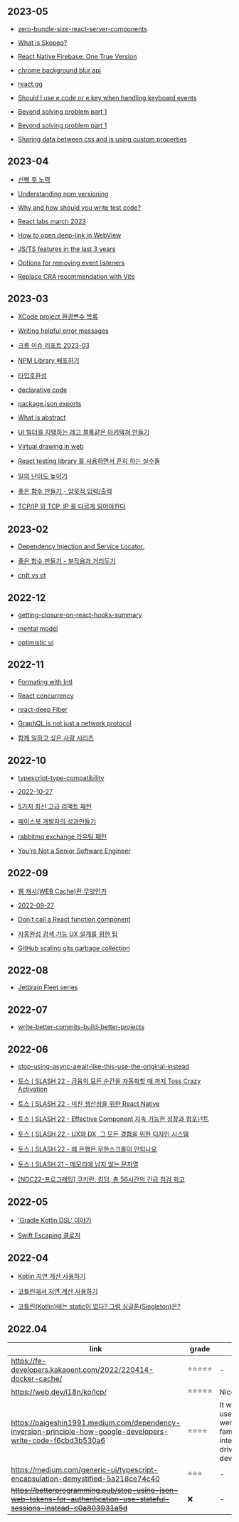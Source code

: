 ## 2023-05
- [zero-bundle-size-react-server-components](https://www.syncfusion.com/blogs/post/zero-bundle-size-react-server-components.aspx)

- [What is Skopeo?](https://velog.io/@pullee/Skopeo-%EC%95%8C%EC%95%84%EB%B3%B4%EA%B8%B0)

- [React Native Firebase: One True Version](https://invertase.io/blog/react-native-firebase-versioning)

- [chrome background blur api](https://developer.chrome.com/blog/background-blur/)

- [react.gg](https://react.gg/?s=visualized)

- [Should I use e.code or e.key when handling keyboard events](https://blog.andri.co/022-should-i-use-ecode-or-ekey-when-handling-keyboard-events/)

- [Beyond solving problem part 1](https://fe-developers.kakaoent.com/2023/230421-beyond-solving-problem-part-2/)

- [Beyond solving problem part 1](https://fe-developers.kakaoent.com/2023/230420-beyond-solving-problem-part-1/)

- [Sharing data between css and js using custom properties](https://github.com/yeonjuan/dev-blog/blob/master/JavaScript/sharing-data-between-css-and-javascript-using-custom-properties.md?utm_source=substack&utm_medium=email)

## 2023-04
- [선뻥 후 노력](https://jojoldu.tistory.com/713)

- [Understanding npm versioning](https://dev.to/typescripttv/understanding-npm-versioning-3hn4)

- [Why and how should you write test code?](https://tech.inflab.com/20230404-test-code/)

- [React labs march 2023](https://velog.io/@typo/react-labs-march-2023)

- [How to open deep-link in WebView](https://velog.io/@tosspayments/Android-iOS-%EC%9B%B9%EB%B7%B0%EC%97%90%EC%84%9C-%EB%94%A5%EB%A7%81%ED%81%AC-%EC%97%B4%EA%B8%B0)

- [JS/TS features in the last 3 years](https://velog.io/@surim014/All-JavaScript-and-TypeScript-Features-of-the-last-3-years)

- [Options for removing event listeners](https://www.macarthur.me/posts/options-for-removing-event-listeners)

- [Replace CRA recommendation with Vite](https://junghan92.medium.com/%EB%B2%88%EC%97%AD-create-react-app-%EA%B6%8C%EC%9E%A5%EC%9D%84-vite%EB%A1%9C-%EB%8C%80%EC%B2%B4-pr-%EB%8C%80%ED%95%9C-dan-abramov%EC%9D%98-%EB%8B%B5%EB%B3%80-3050b5678ac8)

## 2023-03
- [XCode project 환경변수 목록](https://goodyoda.tistory.com/390)

- [Writing helpful error messages](https://hyeon9mak.github.io/writing-helpful-error-messages/)

- [크롬 이슈 리포트 2023-03](https://ui.toast.com/posts/ko_chrome_report_202303)

- [NPM Library 배포하기](https://junghyeonsu.com/posts/deploy-simple-util-npm-library/)

- [타입호환성](https://toss.tech/article/typescript-type-compatibility)

- [declarative code](https://toss.tech/article/frontend-declarative-code)

- [package.json exports](https://toss.tech/article/commonjs-esm-exports-field)

- [What is abstract](https://evan-moon.github.io/2023/01/15/what-is-abstract/)

- [UI 빌더를 지탱하는 레고 블록같은 아키텍쳐 만들기](https://www.youtube.com/watch?v=zncmO90s0sk)

- [Virtual drawing in web](https://ridicorp.com/story/ridi-markdown-improvements/#02_fast_drawing)

- [React testing library 를 사용하면서 흔히 하는 실수들](https://kentcdodds.com/blog/common-mistakes-with-react-testing-library)

- [일의 난이도 높이기](https://jojoldu.tistory.com/701)

- [좋은 함수 만들기 - 암묵적 입력/출력](https://jojoldu.tistory.com/703)

- [TCP/IP 와 TCP, IP 를 다르게 읽어야한다](https://velog.io/@ksi05503/tcp-ip)

## 2023-02
- [Dependency Injection and Service Locator.](https://tv.naver.com/v/29723803)

- [좋은 함수 만들기 - 부작용과 거리두기](https://jojoldu.tistory.com/697)

- [crdt vs ot](https://channel.io/ko/blog/crdt_vs_ot)

## 2022-12
- [getting-closure-on-react-hooks-summary](https://www.rinae.dev/posts/getting-closure-on-react-hooks-summary#%ED%81%B4%EB%A1%9C%EC%A0%80-%ED%99%9C%EC%9A%A9)

- [mental model](https://design-tra.tistory.com/entry/UX%EB%B0%A9%EB%B2%95%EB%A1%A0%EC%8A%A4%ED%84%B0%EB%94%94-%EC%82%AC%EC%9A%A9%EC%9E%90-%EB%A9%98%ED%83%88%EB%AA%A8%EB%8D%B8)

- [optimistic ui](https://story.pxd.co.kr/1193)

## 2022-11
- [Formating with Intl](https://www.youtube.com/watch?v=4YnKQrPMTNU)

- [React concurrency](https://deview.kr/data/deview/session/attach/1_Inside%20React%20(%E1%84%83%E1%85%A9%E1%86%BC%E1%84%89%E1%85%B5%E1%84%89%E1%85%A5%E1%86%BC%E1%84%8B%E1%85%B3%E1%86%AF%20%E1%84%80%E1%85%AE%E1%84%92%E1%85%A7%E1%86%AB%E1%84%92%E1%85%A1%E1%84%82%E1%85%B3%E1%86%AB%20%E1%84%80%E1%85%B5%E1%84%89%E1%85%AE%E1%86%AF).pdf)

- [react-deep Fiber](https://blog.mathpresso.com/react-deep-dive-fiber-88860f6edbd0)

- [GraphQL is not just a network protocol](https://blog.cometkim.kr/posts/graphql-is-not-just-a-network-protocol/)

- [함께 일하고 싶은 사람 시리즈](https://velog.io/@city7310/%ED%95%A8%EA%BB%98-%EC%9D%BC%ED%95%98%EA%B3%A0-%EC%8B%B6%EC%9D%80-%EC%82%AC%EB%9E%8C-1.-%EC%97%85%EB%AC%B4-%EC%8A%B5%EA%B4%80-w1mfhsf2)

## 2022-10
- [typescript-type-compatibility](https://toss.tech/article/typescript-type-compatibility)

- [2022-10-27](https://develogs.tistory.com/19?category=589493)

- [5가지 최신 고급 리액트 패턴](https://wishket.tistory.com/12)

- [페이스북 개발자의 성과만들기](https://blog.shiren.dev/2022-03-07/)

- [rabbitmq exchange 라우팅 패턴](https://devahea.github.io/2019/04/30/rabbitmq-exchange-%EB%9D%BC%EC%9A%B0%ED%8C%85-%ED%8C%A8%ED%84%B4/)

- [You’re Not a Senior Software Engineer](https://medium.com/vanguards-of-code/youre-not-a-senior-software-engineer-9056ef9ffb96)

## 2022-09
- [웹 캐시(WEB Cache)란 무엇인가](https://hahahoho5915.tistory.com/33)

- [2022-09-27](https://medium.com/missive-app/45-faster-react-functional-components-now-3509a668e69f)

- [Don't call a React function component](https://kentcdodds.com/blog/dont-call-a-react-function-component)

- [자동완성 검색 기능 UX 설계를 위한 팁](https://yozm.wishket.com/magazine/detail/589/)

- [GitHub scaling gits garbage collection](https://github.blog/2022-09-13-scaling-gits-garbage-collection/)

## 2022-08
- [Jetbrain Fleet series](https://blog.jetbrains.com/ko/fleet/2022/01/fleet-below-deck-part-i-architecture-overview/)

## 2022-07
- [write-better-commits-build-better-projects](https://github.blog/2022-06-30-write-better-commits-build-better-projects/)

## 2022-06
- [stop-using-async-await-like-this-use-the-original-instead](https://blog.bitsrc.io/stop-using-async-await-like-this-use-the-original-instead-172b5df17589)

- [토스ㅣSLASH 22 - 금융의 모든 순간을 자동화할 때 까지 Toss Crazy Activation](https://www.youtube.com/watch?v=ScZT51pZ5MQ&list=PL1DJtS1Hv1PiGXmgruP1_gM2TSvQiOsFL&index=15)

- [토스ㅣSLASH 22 - 미친 생산성을 위한 React Native](https://www.youtube.com/watch?v=b_6CjuvVg8o&list=PL1DJtS1Hv1PiGXmgruP1_gM2TSvQiOsFL&index=22)

- [토스ㅣSLASH 22 - Effective Component 지속 가능한 성장과 컴포넌트](https://www.youtube.com/watch?v=fR8tsJ2r7Eg&list=PL1DJtS1Hv1PiGXmgruP1_gM2TSvQiOsFL&index=19)

- [토스ㅣSLASH 22 - UX와 DX, 그 모든 경험을 위한 디자인 시스템](https://www.youtube.com/watch?v=5WBlhIl8KkY&list=PL1DJtS1Hv1PiGXmgruP1_gM2TSvQiOsFL&index=17)

- [토스ㅣSLASH 22 - 왜 은행은 무한스크롤이 안되나요](https://www.youtube.com/watch?v=v9rcKpUZw4o)

- [토스ㅣSLASH 21 - 메모리에 남지 않는 문자열](https://www.youtube.com/watch?v=awpdM665y-k)

- [[NDC22-프로그래밍] 쿠키런: 킹덤, 총 56시간의 긴급 점검 회고](https://youtu.be/AZbCZ2KOcwU)

## 2022-05
- [‘Gradle Kotlin DSL’ 이야기](https://techblog.woowahan.com/2625/)

- [Swift Escaping 클로저](https://jusung.github.io/Escaping-Closure/)

## 2022-04
- [Kotlin 지연 계산 사용하기](https://zion830.tistory.com/132)

- [코틀린에서 지연 계산 사용하기](https://blog.yena.io/studynote/2020/05/27/Android-Kotlin-Init.html)

- [코틀린(Kotlin)에는 static이 없다? 그럼 싱글톤(Singleton)은?](https://readystory.tistory.com/84)



## 2022.04
| link | grade | etc |
| ---- | ----- | --- |
|https://fe-developers.kakaoent.com/2022/220414-docker-cache/|⭐️⭐️⭐️⭐️⭐️| - |
|https://web.dev/i18n/ko/lcp/|⭐️⭐️⭐️⭐️⭐️| Nice! |
|https://paigeshin1991.medium.com/dependency-inversion-principle-how-google-developers-write-code-f6cbd3b530a6|⭐️⭐️⭐️⭐️|It would be useful if you were not familiar with interface-driven development|
|https://medium.com/generic-ui/typescript-encapsulation-demystified-5a218ce74c40|⭐️⭐️⭐️| - |
|~~https://betterprogramming.pub/stop-using-json-web-tokens-for-authentication-use-stateful-sessions-instead-c0a803931a5d~~|❌| - |

